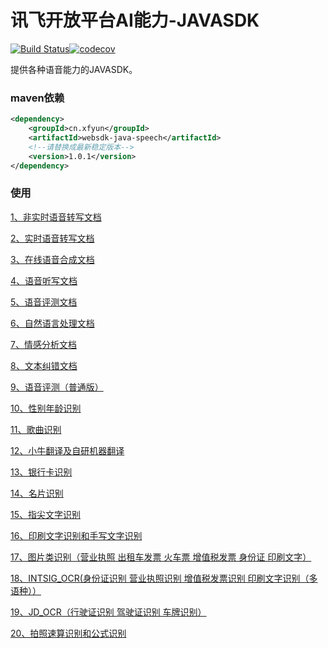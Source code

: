 # 讯飞开放平台AI能力-JAVASDK

[![Build Status](https://www.travis-ci.com/iFLYTEK-OP/websdk-java.svg?branch=feature-ci)](https://www.travis-ci.com/iFLYTEK-OP/websdk-java)[![codecov](https://codecov.io/gh/iFLYTEK-OP/websdk-java/branch/feature-ci/graph/badge.svg?token=KQRe0Igv9b)](https://codecov.io/gh/iFLYTEK-OP/websdk-java)

提供各种语音能力的JAVASDK。

### maven依赖
```xml
<dependency>
    <groupId>cn.xfyun</groupId>
    <artifactId>websdk-java-speech</artifactId>
    <!--请替换成最新稳定版本-->
    <version>1.0.1</version>
</dependency>
```

### 使用

[1、非实时语音转写文档](https://github.com/iFLYTEK-OP/websdk-java-speech/blob/master/LFASR.md)

[2、实时语音转写文档](https://github.com/iFLYTEK-OP/websdk-java-speech/blob/master/RTASR.md)

[3、在线语音合成文档](https://github.com/iFLYTEK-OP/websdk-java-speech/blob/master/TTS.md)

[4、语音听写文档](https://github.com/iFLYTEK-OP/websdk-java-speech/blob/master/IAT.md)

[5、语音评测文档](https://github.com/iFLYTEK-OP/websdk-java-speech/blob/master/ISE.md)

[6、自然语言处理文档](https://github.com/iFLYTEK-OP/websdk-java/blob/master/LTP.md)

[7、情感分析文档](https://github.com/iFLYTEK-OP/websdk-java-speech/blob/master/SA.md)

[8、文本纠错文档](https://github.com/iFLYTEK-OP/websdk-java-speech/blob/master/TEXT_CHECK.md)

[9、语音评测（普通版）](https://github.com/iFLYTEK-OP/websdk-java-speech/blob/master/ISE_HTTP.md)

[10、性别年龄识别](https://github.com/iFLYTEK-OP/websdk-java-speech/blob/master/IGR.md)

[11、歌曲识别](https://github.com/iFLYTEK-OP/websdk-java-speech/blob/master/QBH.md)

[12、小牛翻译及自研机器翻译](https://github.com/iFLYTEK-OP/websdk-java/blob/master/TRANSLATE.md)

[13、银行卡识别](https://github.com/iFLYTEK-OP/websdk-java/blob/master/BANK_CARD.md)

[14、名片识别](https://github.com/iFLYTEK-OP/websdk-java/blob/master/BUSINESS_CARD.md)

[15、指尖文字识别](https://github.com/iFLYTEK-OP/websdk-java/blob/master/FINGER_OCR.md)

[16、印刷文字识别和手写文字识别](https://github.com/iFLYTEK-OP/websdk-java/blob/master/GENERAL_WORDS.md)

[17、图片类识别（营业执照 出租车发票 火车票 增值税发票 身份证 印刷文字）](https://github.com/iFLYTEK-OP/websdk-java/blob/master/IMAGE_WORD.md)

[18、INTSIG_OCR(身份证识别 营业执照识别 增值税发票识别 印刷文字识别（多语种））](https://github.com/iFLYTEK-OP/websdk-java/blob/master/INTSIG_OCR.md)

[19、JD_OCR（行驶证识别 驾驶证识别  车牌识别）](https://github.com/iFLYTEK-OP/websdk-java/blob/master/JD_OCR.md)

[20、拍照速算识别和公式识别](https://github.com/iFLYTEK-OP/websdk-java/blob/master/ITR.md)
